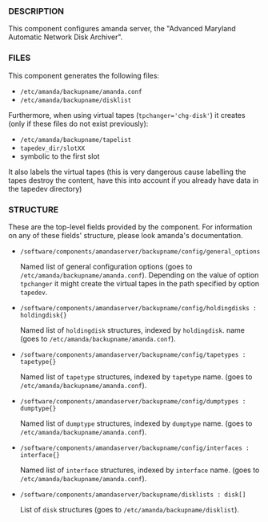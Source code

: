 
### DESCRIPTION

This component configures amanda server, the "Advanced Maryland Automatic
Network Disk Archiver".

### FILES

This component generates the following files:

- `/etc/amanda/backupname/amanda.conf`
- `/etc/amanda/backupname/disklist`

Furthermore, when using virtual tapes (`tpchanger='chg-disk'`) it creates
(only if these files do not exist previously):

- `/etc/amanda/backupname/tapelist`
- `tapedev_dir/slotXX`
- symbolic to the first slot

It also labels the virtual tapes (this is very dangerous cause labelling
the tapes destroy the content, have this into account if you already
have data in the tapedev directory)

### STRUCTURE

These are the top-level fields provided by the component. For
information on any of these fields' structure, please look amanda's
documentation.

- `/software/components/amandaserver/backupname/config/general_options`

    Named list of general configuration options (goes to `/etc/amanda/backupname/amanda.conf`).
    Depending on the value of option `tpchanger` it might create the virtual tapes in the path
    specified by option `tapedev`.

- `/software/components/amandaserver/backupname/config/holdingdisks : holdingdisk{}`

    Named list of `holdingdisk` structures, indexed by `holdingdisk`.
    name (goes to `/etc/amanda/backupname/amanda.conf`).

- `/software/components/amandaserver/backupname/config/tapetypes : tapetype{}`

    Named list of `tapetype` structures, indexed by `tapetype` name.
    (goes to `/etc/amanda/backupname/amanda.conf`).

- `/software/components/amandaserver/backupname/config/dumptypes : dumptype{}`

    Named list of `dumptype` structures, indexed by `dumptype` name.
    (goes to `/etc/amanda/backupname/amanda.conf`).

- `/software/components/amandaserver/backupname/config/interfaces : interface{}`

    Named list of `interface` structures, indexed by `interface` name.
    (goes to `/etc/amanda/backupname/amanda.conf`).

- `/software/components/amandaserver/backupname/disklists : disk[]`

    List of `disk` structures (goes to `/etc/amanda/backupname/disklist`).
